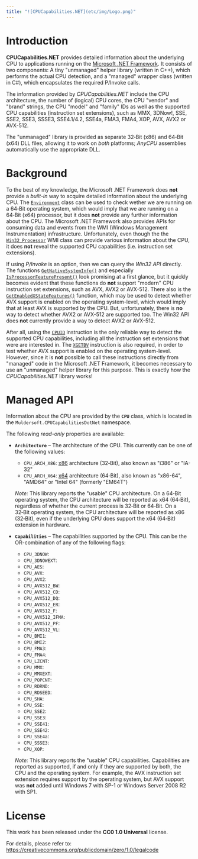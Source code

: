 ```yaml
---
title: "![CPUCapabilities.NET](etc/img/Logo.png)"
---
```



Introduction
============

**CPUCapabilities.NET** provides detailed information about the underlying CPU to applications running on the [Microsoft .NET Framework](https://en.wikipedia.org/wiki/.NET_Framework). It consists of two components: A tiny "unmanaged" helper library (written in C++), which performs the actual CPU detection, and a "managed" wrapper class (written in C#), which encapsulates the required P/Invoke calls.

The information provided by *CPUCapabilities.NET* include the CPU architecture, the number of (logical) CPU cores, the CPU "vendor" and "brand" strings, the CPU "model" and "family" IDs as well as the supported CPU capabilities (instruction set extensions), such as MMX, 3DNow!, SSE, SSE2, SSE3, SSSE3, SSE4.1/4.2, SSE4a, FMA3, FMA4, XOP, AVX, AVX2 or AVX-512.

The "unmanaged" library is provided as separate 32&#8209;Bit (x86) and 64&#8209;Bit (x64) DLL files, allowing it to work on *both* platforms; *AnyCPU* assemblies automatically use the appropriate DLL.


Background
==========

To the best of my knowledge, the Microsoft .NET Framework does **not** provide a *built-in* way to acquire detailed information about the underlying CPU. The [`Environment`](https://docs.microsoft.com/de-de/dotnet/api/system.environment?view=netframework-4.5) class can be used to check wether we are running on a 64&#8209;Bit operating system, which would imply that we are running on a 64&#8209;Bit (x64) processor, but it does **not** provide any further information about the CPU. The Microsoft .NET Framework also provides APIs for consuming data and events from the WMI (Windows Management Instrumentation) infrastructure. Unfortunately, even though the the [`Win32_Processor`](https://docs.microsoft.com/en-us/windows/win32/cimwin32prov/win32-processor) WMI class can provide various information about the CPU, it does **not** reveal the supported CPU capabilities (i.e. instruction set extensions).

If using *P/Invoke* is an option, then we can query the *Win32 API* directly. The functions [`GetNativeSystemInfo()`](https://docs.microsoft.com/en-us/windows/win32/api/sysinfoapi/nf-sysinfoapi-getnativesysteminfo) and especially [`IsProcessorFeaturePresent()`](https://docs.microsoft.com/en-us/windows/win32/api/processthreadsapi/nf-processthreadsapi-isprocessorfeaturepresent) look promising at a first glance, but it quickly becomes evident that these functions do **not** support "modern" CPU instruction set extensions, such as AVX, AVX2 or AVX-512. There also is the [`GetEnabledXStateFeatures()`](https://docs.microsoft.com/en-us/windows/win32/api/winbase/nf-winbase-getenabledxstatefeatures) function, which may be used to detect whether AVX support is enabled on the operating system-level, which would imply that at least AVX is supported by the CPU. But, unfortunately, there is **no** way to detect whether AVX2 or AVX-512 are supported too. The Win32 API does **not** currently provide a way to detect AVX2 or AVX-512.

After all, using the [`CPUID`](https://en.wikipedia.org/wiki/CPUID) instruction is the only reliable way to detect the supported CPU capabilities, including all the instruction set extensions that were are interested in. The [`XGETBV`](https://www.felixcloutier.com/x86/xgetbv) instruction is also required, in order to test whether AVX support is enabled on the operating system-level. However, since it is **not** possible to call these instructions directly from "managed" code in the Microsoft .NET Framework, it becomes necessary to use an "unmanaged" helper library for this purpose. This is exactly how the *CPUCapabilities.NET* library works!


Managed API
===========

Information about the CPU are provided by the **`CPU`** class, which is located in the `Muldersoft.CPUCapabilitiesDotNet` namespace.

The following *read-only* properties are available:

* **`Architecture`** &ndash; The architecture of the CPU. This currently can be one of the following values:
  * `CPU_ARCH_X86`: [x86](https://en.wikipedia.org/wiki/IA-32) architecture (32&#8209;Bit), also known as "i386" or "IA-32"
  * `CPU_ARCH_X64`: [x64](https://en.wikipedia.org/wiki/X86-64) architecture (64&#8209;Bit), also known as "x86-64", "AMD64" or "Intel 64" (formerly "EM64T")

  *Note:* This library reports the "usable" CPU architecture. On a 64&#8209;Bit operating system, the CPU architecture will be reported as x64 (64&#8209;Bit), regardless of whether the current process is 32&#8209;Bit or 64&#8209;Bit. On a 32&#8209;Bit operating system, the CPU architecture will be reported as x86 (32&#8209;Bit), even if the underlying CPU does support the x64 (64&#8209;Bit) extension in hardware.

* **`Capabilities`** &ndash; The capabilities supported by the CPU. This can be the OR-combination of any of the following flags:
  * `CPU_3DNOW`:
  * `CPU_3DNOWEXT`:
  * `CPU_AES`:
  * `CPU_AVX`:
  * `CPU_AVX2`:
  * `CPU_AVX512_BW`:
  * `CPU_AVX512_CD`:
  * `CPU_AVX512_DQ`:
  * `CPU_AVX512_ER`:
  * `CPU_AVX512_F`:
  * `CPU_AVX512_IFMA`:
  * `CPU_AVX512_PF`:
  * `CPU_AVX512_VL`:
  * `CPU_BMI1`:
  * `CPU_BMI2`:
  * `CPU_FMA3`:
  * `CPU_FMA4`:
  * `CPU_LZCNT`:
  * `CPU_MMX`:
  * `CPU_MMXEXT`:
  * `CPU_POPCNT`:
  * `CPU_RDRND`:
  * `CPU_RDSEED`:
  * `CPU_SHA`:
  * `CPU_SSE`:
  * `CPU_SSE2`:
  * `CPU_SSE3`:
  * `CPU_SSE41`:
  * `CPU_SSE42`:
  * `CPU_SSE4a`:
  * `CPU_SSSE3`:
  * `CPU_XOP`:

  *Note:* This library reports the "usable" CPU capabilities. Capabilities are reported as supported, if and only if they are supported by both, the CPU and the operating system. For example, the AVX instruction set extension requires support by the operating system, but AVX support was **not** added until Windows 7 with SP-1 or Windows Server 2008 R2 with SP1.


License
=======

This work has been released under the **CC0 1.0 Universal** license.

For details, please refer to:  
<https://creativecommons.org/publicdomain/zero/1.0/legalcode>

